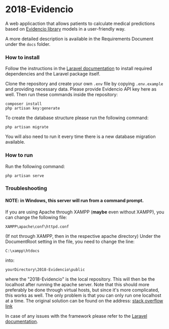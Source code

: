# 2018-Evidencio

A web applicaction that allows patients to calculate medical predictions based on [Evidencio library](https://www.evidencio.com) models in a user-friendly way.

A more detailed description is available in the Requirements Document under the `docs` folder.




### How to install

Follow the instructions in the [Laravel documentation](https://laravel.com/docs/5.6/installation) to install required dependencies and the Laravel package itself.

Clone the repository and create your own `.env` file by copying `.env.example` and providing necessary data. Please provide Evidencio API key here as well. Then run these commands inside the repository:

    composer install
    php artisan key:generate

To create the database structure please run the following command:

    php artisan migrate

You will also need to run it every time there is a new database migration available.

### How to run

Run the following command:

    php artisan serve

### Troubleshooting


#### NOTE: in Windows, this server will run from a command prompt.
If you are using Apache through XAMPP (**maybe** even without XAMPP), you can change the following file:

    XAMPP\apache\conf\httpd.conf
(If not through XAMPP, then in the respective apache directory)
Under the DocumentRoot setting in the file, you need to change the line:

    C:\xampp\htdocs

into:

    yourDirectory\2018-Evidencio\public

where the "2018-Evidencio" is the local repository. This will then be the localhost after running the apache server. Note that this should more preferably be done through virtual hosts, but since it's more complicated, this works as well. The only problem is that you can only run one localhost at a time. The original solution can be found on the address:
[stack overflow link](https://stackoverflow.com/questions/1408/make-xampp-apache-serve-file-outside-of-htdocs/)


In case of any issues with the framework please refer to the [Laravel documentation](https://laravel.com/docs/5.6).
